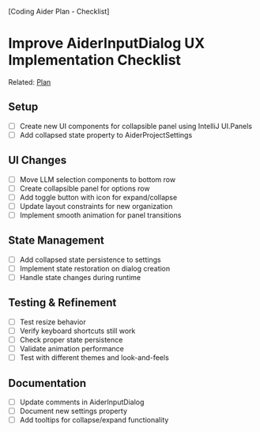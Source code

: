 [Coding Aider Plan - Checklist]
# Improve AiderInputDialog UX Implementation Checklist

Related: [Plan](improve_aiderinputdialog_ux.md)

## Setup
- [ ] Create new UI components for collapsible panel using IntelliJ UI.Panels
- [ ] Add collapsed state property to AiderProjectSettings

## UI Changes
- [ ] Move LLM selection components to bottom row
- [ ] Create collapsible panel for options row
- [ ] Add toggle button with icon for expand/collapse
- [ ] Update layout constraints for new organization
- [ ] Implement smooth animation for panel transitions

## State Management
- [ ] Add collapsed state persistence to settings
- [ ] Implement state restoration on dialog creation
- [ ] Handle state changes during runtime

## Testing & Refinement
- [ ] Test resize behavior
- [ ] Verify keyboard shortcuts still work
- [ ] Check proper state persistence
- [ ] Validate animation performance
- [ ] Test with different themes and look-and-feels

## Documentation
- [ ] Update comments in AiderInputDialog
- [ ] Document new settings property
- [ ] Add tooltips for collapse/expand functionality
